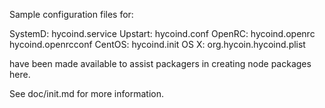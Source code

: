 Sample configuration files for:

SystemD: hycoind.service
Upstart: hycoind.conf
OpenRC:  hycoind.openrc
         hycoind.openrcconf
CentOS:  hycoind.init
OS X:    org.hycoin.hycoind.plist

have been made available to assist packagers in creating node packages here.

See doc/init.md for more information.
